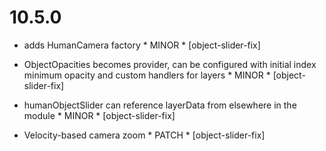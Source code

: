 10.5.0
======

- adds HumanCamera factory * MINOR * [object-slider-fix]

- ObjectOpacities becomes provider, can be configured with initial index minimum opacity and custom handlers for layers * MINOR * [object-slider-fix]

- humanObjectSlider can reference layerData from elsewhere in the module * MINOR * [object-slider-fix]

- Velocity-based camera zoom * PATCH * [object-slider-fix]